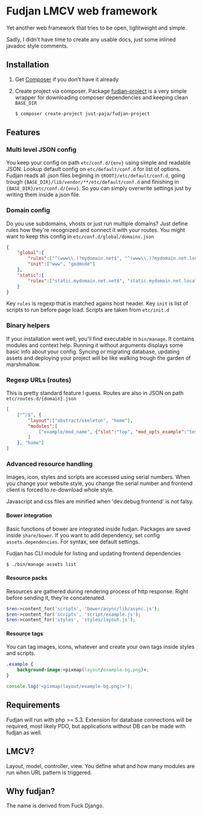 # Fudjan LMCV web framework

Yet another web framework that tries to be open, lightweight and simple.

Sadly, I didn't have time to create any usable docs, just some inlined javadoc style comments.

## Installation

1. Get [Composer](https://github.com/composer/composer) if you don't have it already
2. Create project via composer.
	Package [fudjan-project](https://github.com/just-paja/fudjan-project) is a very simple wrapper for downloading composer dependencies and keeping clean ```BASE_DIR```

	```bash
	$ composer create-project just-paja/fudjan-project
	```

## Features

### Multi level JSON config

You keep your config on path ```etc/conf.d/{env}``` using simple and readable JSON. Lookup default config on ```etc/default/conf.d``` for list of options. Fudjan reads all .json files begining in ```{ROOT}/etc/default/conf.d```, going trough ```{BASE_DIR}/lib/vendor/**/etc/default/conf.d``` and finishing in ```{BASE_DIR}/etc/conf.d/{env}```. So you can simply overwrite settings just by writing them inside a json file.

### Domain config

Do you use subdomains, vhosts or just run multiple domains? Just define rules how they're recognized and connect it with your routes. You might want to keep this config in ```etc/conf.d/global/domains.json```

```json
{
	"global":{
		"rules":["^(www\\.)?mydomain.net$", "^(www\\.)?mydomain.net.local$"],
		"init":["www", "godmode"]
	},
	"static":{
		"rules":["static.mydomain.net.net$", "static.mydomain.net.local$"]
	}
}
```

Key ```rules``` is regexp that is matched agains host header. Key ```init``` is list of scripts to run before page load. Scripts are taken from ```etc/init.d```


### Binary helpers

If your installation went well, you'll find executable in ```bin/manage```. It contains modules and context help. Running it without arguments displays some basic info about your config. Syncing or migrating database, updating assets and deploying your project will be like walking trough the garden of marshmallow.


### Regexp URLs (routes)

This is pretty standard feature I guess. Routes are also in JSON on path ```etc/routes.d/{domain}.json```

```json
[
	["^/$", {
		"layout":["abstract/skeleton", "home"],
		"modules":[
			["example/mod_name", {"slot":"top", "mod_opts_example":"test"}, "name"]
		]
	}, "home"]
]
```

### Advanced resource handling

Images, icon, styles and scripts are accessed using serial numbers. When you change your website style, you change the serial number and frontend client is forced to re-download whole style.

Javascript and css files are minified when 'dev.debug.frontend' is not falsy.

#### Bower integration

Basic functions of bower are integrated inside fudjan. Packages are saved inside ```share/bower```. If you want to add dependency, set config ```assets.dependencies```. For syntax, see default settings.

Fudjan has CLI module for listing and updating frontend dependencies
```bash 
$ ./bin/manage assets list
```

#### Resource packs

Resources are gathered during rendering process of http response. Right before sending it, they're concatenated.

```php
$ren->content_for('scripts', 'bower/async/lib/async.js');
$ren->content_for('scripts', 'script/example.js');
$ren->content_for('styles', 'styles/layout.js');
```

#### Resource tags

You can tag images, icons, whatever and create your own tags inside styles and scripts.

```css
.example {
	background-image:<pixmap(layout/example-bg.png)>;
}
```

```js
console.log('<pixmap(layout/example-bg.png)>');
```

## Requirements

Fudjan will run with php >= 5.3. Extension for database connections will be required, most likely PDO, but applications without DB can be made with fudjan as well.

## LMCV?

Layout, model, controller, view. You define what and how many modules are run when URL pattern is triggered.

## Why fudjan?

The name is derived from Fuck Django.
